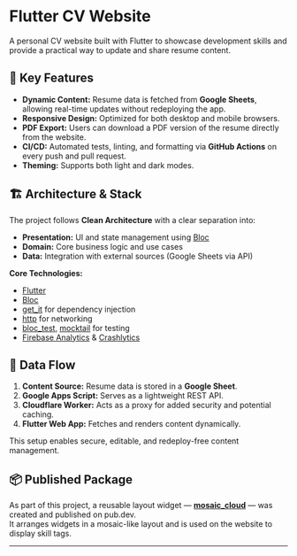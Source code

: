 # Flutter CV Website

A personal CV website built with Flutter to showcase development skills and provide a practical way to update and share resume content.

## 🚀 Key Features

- **Dynamic Content:** Resume data is fetched from **Google Sheets**, allowing real-time updates without redeploying the app.
- **Responsive Design:** Optimized for both desktop and mobile browsers.
- **PDF Export:** Users can download a PDF version of the resume directly from the website.
- **CI/CD:** Automated tests, linting, and formatting via **GitHub Actions** on every push and pull request.
- **Theming:** Supports both light and dark modes.

## 🏗️ Architecture & Stack

The project follows **Clean Architecture** with a clear separation into:

- **Presentation:** UI and state management using [Bloc](https://bloclibrary.dev/)
- **Domain:** Core business logic and use cases
- **Data:** Integration with external sources (Google Sheets via API)

**Core Technologies:**

- [Flutter](https://flutter.dev/)
- [Bloc](https://pub.dev/packages/flutter_bloc)
- [get_it](https://pub.dev/packages/get_it) for dependency injection
- [http](https://pub.dev/packages/http) for networking
- [bloc_test](https://pub.dev/packages/bloc_test), [mocktail](https://pub.dev/packages/mocktail) for testing
- [Firebase Analytics](https://firebase.google.com/products/analytics) & [Crashlytics](https://firebase.google.com/products/crashlytics)

## 🔄 Data Flow

1. **Content Source:** Resume data is stored in a **Google Sheet**.
2. **Google Apps Script:** Serves as a lightweight REST API.
3. **Cloudflare Worker:** Acts as a proxy for added security and potential caching.
4. **Flutter Web App:** Fetches and renders content dynamically.

This setup enables secure, editable, and redeploy-free content management.

## 📦 Published Package

As part of this project, a reusable layout widget — [**mosaic_cloud**](https://pub.dev/packages/mosaic_cloud) — was created and published on pub.dev.  
It arranges widgets in a mosaic-like layout and is used on the website to display skill tags.

---